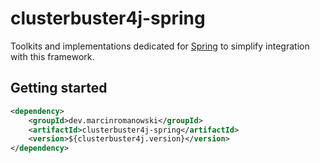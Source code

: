 # clusterbuster4j-spring

Toolkits and implementations dedicated for [Spring](https://spring.io/projects/spring-framework) to simplify
integration with this framework.

## Getting started

```xml
<dependency>
    <groupId>dev.marcinromanowski</groupId>
    <artifactId>clusterbuster4j-spring</artifactId>
    <version>${clusterbuster4j.version}</version>
</dependency>
```
